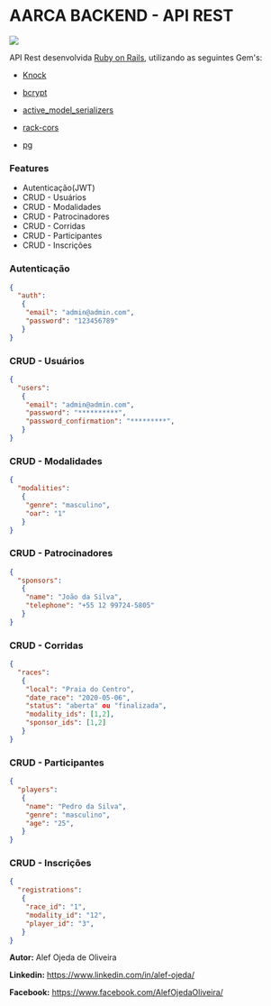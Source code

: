 # AARCA BACKEND - API REST

![](https://img.shields.io/badge/Ruby%20on%20Rails-API-red)

API Rest desenvolvida [Ruby on Rails](https://guides.rubyonrails.org/index.html), utilizando as seguintes Gem's:

* [Knock](https://github.com/nsarno/knock)

* [bcrypt](https://github.com/codahale/bcrypt-ruby)

* [active_model_serializers](https://github.com/rails-api/active_model_serializers)

* [rack-cors](https://github.com/cyu/rack-cors)

* [pg](https://github.com/ged/ruby-pg)

### Features

* Autenticação(JWT)
* CRUD - Usuários
* CRUD - Modalidades
* CRUD - Patrocinadores
* CRUD - Corridas
* CRUD - Participantes
* CRUD - Inscrições

### Autenticação

```json
{
  "auth":
   {
    "email": "admin@admin.com",
    "password": "123456789"
   }
}
```

### CRUD - Usuários

```json
{
  "users":
   {
    "email": "admin@admin.com",
    "password": "**********",
    "password_confirmation": "*********",
   }
}
```

### CRUD - Modalidades

```json
{
  "modalities":
   {
    "genre": "masculino",
    "oar": "1" 
   }
}
```
### CRUD - Patrocinadores

```json
{
  "sponsors":
   {
    "name": "João da Silva",
    "telephone": "+55 12 99724-5805"
   }
}
```

### CRUD - Corridas

```json
{
  "races":
   {
    "local": "Praia do Centro",
    "date_race": "2020-05-06",
    "status": "aberta" ou "finalizada",
    "modality_ids": [1,2],
    "sponsor_ids": [1,2]
   }
}
```

### CRUD - Participantes

```json
{
  "players":
   {
    "name": "Pedro da Silva",
    "genre": "masculino",
    "age": "25",
   }
}
```

### CRUD - Inscrições

```json
{
  "registrations":
   {
    "race_id": "1",
    "modality_id": "12",
    "player_id": "3",
   }
}
```

**Autor:** Alef Ojeda de Oliveira

**Linkedin:** https://www.linkedin.com/in/alef-ojeda/

**Facebook:** https://www.facebook.com/AlefOjedaOliveira/
